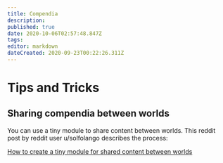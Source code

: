 ```yaml
---
title: Compendia
description: 
published: true
date: 2020-10-06T02:57:48.847Z
tags: 
editor: markdown
dateCreated: 2020-09-23T00:22:26.311Z
---
```


# Tips and Tricks

## Sharing compendia between worlds

You can use a tiny module to share content between worlds. This reddit post by reddit user u/solfolango describes the process:

[How to create a tiny module for shared content between worlds](https://www.reddit.com/r/FoundryVTT/comments/fvw3c7/how_to_create_a_tiny_module_for_shared_content/)